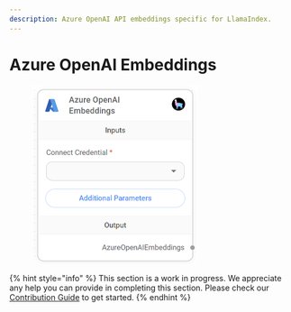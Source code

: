 ```yaml
---
description: Azure OpenAI API embeddings specific for LlamaIndex.
---
```


# Azure OpenAI Embeddings

<figure><img src="../../../.gitbook/assets/image--4---1---1---1---1-.png" alt="" width="295"><figcaption></figcaption></figure>

{% hint style="info" %}
This section is a work in progress. We appreciate any help you can provide in completing this section. Please check our [Contribution Guide](../../../contributing/) to get started.
{% endhint %}
